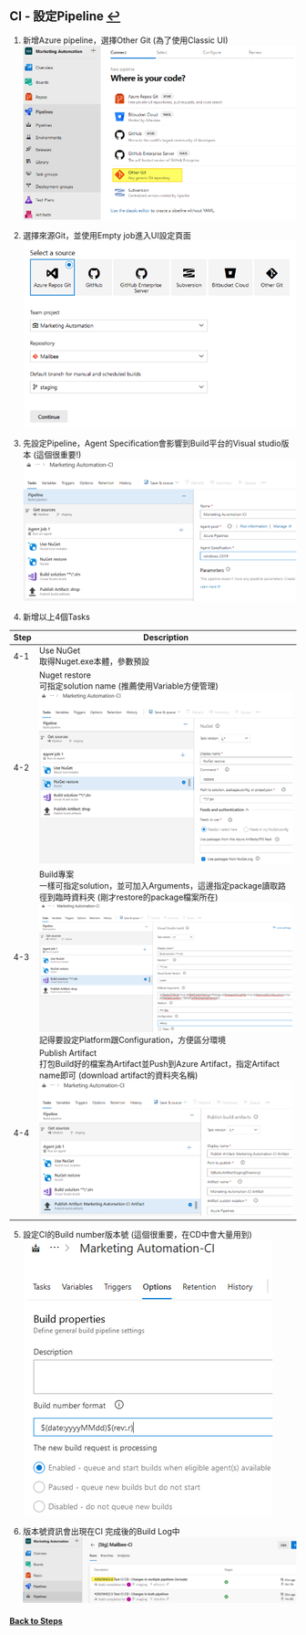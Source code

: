 ## CI - 設定Pipeline [↩](https://github.com/timmchentw/Timm_WebNote/blob/main/Azure%20Pipilines/CICD%E8%A9%B3%E7%B4%B0%E6%B5%81%E7%A8%8B%E7%AD%86%E8%A8%98.md)
1. 新增Azure pipeline，選擇Other Git (為了使用Classic UI)
<br> ![](https://github.com/timmchentw/timm_webnote/blob/main/azure%20pipilines/images/3-1.png)
2. 選擇來源Git，並使用Empty job進入UI設定頁面
<br> ![](https://github.com/timmchentw/timm_webnote/blob/main/azure%20pipilines/images/3-2.png)
3. 先設定Pipeline，Agent Specification會影響到Build平台的Visual studio版本 (這個很重要!)
<br> ![](https://github.com/timmchentw/timm_webnote/blob/main/azure%20pipilines/images/3-3.png)

4. 新增以上4個Tasks

|Step|Description|
|--|--|
|4-1|Use NuGet <br>取得Nuget.exe本體，參數預設|
|4-2|Nuget restore   <br>可指定solution name (推薦使用Variable方便管理) <br>![](https://github.com/timmchentw/timm_webnote/blob/main/azure%20pipilines/images/3-4.png)|
|4-3|Build專案   <br> 一樣可指定solution，並可加入Arguments，這邊指定package讀取路徑到臨時資料夾 (剛才restore的package檔案所在) <br> ![](https://github.com/timmchentw/timm_webnote/blob/main/azure%20pipilines/images/3-5.png)<br>  記得要設定Platform跟Configuration，方便區分環境|
|4-4|Publish Artifact   <br>打包Build好的檔案為Artifact並Push到Azure Artifact，指定Artifact name即可 (download artifact的資料夾名稱) <br> ![](https://github.com/timmchentw/timm_webnote/blob/main/azure%20pipilines/images/3-6.png)|

5. 設定CI的Build number版本號 (這個很重要，在CD中會大量用到)
<br> ![](https://github.com/timmchentw/timm_webnote/blob/main/azure%20pipilines/images/3-7.png)

6. 版本號資訊會出現在CI 完成後的Build Log中
<br> ![](https://github.com/timmchentw/timm_webnote/blob/main/azure%20pipilines/images/3-8.png)

#### [Back to Steps](https://github.com/timmchentw/Timm_WebNote/blob/main/Azure%20Pipilines/CICD%E8%A9%B3%E7%B4%B0%E6%B5%81%E7%A8%8B%E7%AD%86%E8%A8%98.md)

